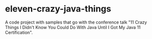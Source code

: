 # eleven-crazy-java-things
A code project with samples that go with the conference talk "11 Crazy Things I Didn't Know You Could Do With Java Until I Got My Java 11 Certification".
